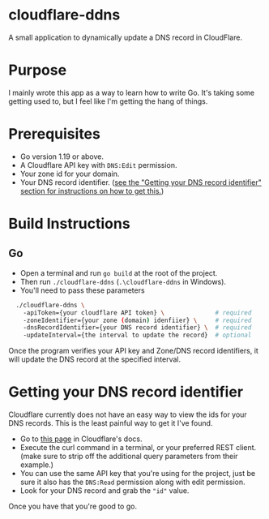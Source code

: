 # cloudflare-ddns
A small application to dynamically update a DNS record in CloudFlare.

# Purpose
I mainly wrote this app as a way to learn how to write Go. It's taking some getting used to, but I feel like I'm getting the hang of things.

# Prerequisites
* Go version 1.19 or above.
* A Cloudflare API key with `DNS:Edit` permission.
* Your zone id for your domain.
* Your DNS record identifier. ([see the "Getting your DNS record identifier" section for instructions on how to get this.](https://github.com/ArmoryNode/cloudflare-ddns#getting-your-dns-record-identifier))

# Build Instructions
## Go
* Open a terminal and run `go build` at the root of the project.
* Then run `./cloudflare-ddns` (`.\cloudflare-ddns` in Windows).
* You'll need to pass these parameters
```bash
  ./cloudflare-ddns \ 
    -apiToken={your cloudflare API token} \              # required
    -zoneIdentifier={your zone (domain) idenfiier} \     # required
    -dnsRecordIdentifier={your DNS record identifier} \  # required
    -updateInterval={the interval to update the record}  # optional
```

Once the program verifies your API key and Zone/DNS record identifiers, it will update the DNS record at the specified interval.

# Getting your DNS record identifier
Cloudflare currently does not have an easy way to view the ids for your DNS records. This is the least painful way to get it I've found.

* Go to [this page](https://api.cloudflare.com/#dns-records-for-a-zone-list-dns-records) in Cloudflare's docs.
* Execute the curl command in a terminal, or your preferred REST client. (make sure to strip off the additional query parameters from their example.)
* You can use the same API key that you're using for the project, just be sure it also has the `DNS:Read` permission along with edit permission.
* Look for your DNS record and grab the `"id"` value.

Once you have that you're good to go.
